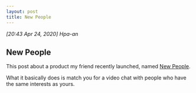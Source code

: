 ```yaml
---
layout: post
title: New People
---
```


*[20:43 Apr 24, 2020] Hpa-an* 

## New People  

This post about a product my friend recently launched, named [New People](htpps://newpeople.io). 

What it basically does is match you for a video chat with people who have the same interests as yours. 
